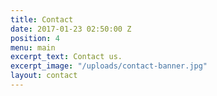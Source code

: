 ```yaml
---
title: Contact
date: 2017-01-23 02:50:00 Z
position: 4
menu: main
excerpt_text: Contact us.
excerpt_image: "/uploads/contact-banner.jpg"
layout: contact
---
```


